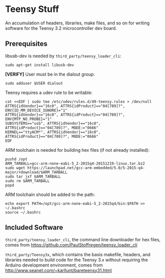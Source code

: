 # Teensy Stuff

An accumulation of headers, libraries, make files, and so on for writing software for the Teensy 3.2 microcontroller dev board.

## Prerequisites

libusb-dev is needed by `third_party/teensy_loader_cli`:
```
sudo apt-get install libusb-dev
```

**[VERIFY]** User must be in the dialout group:
```
sudo adduser $USER dialout
```

Teensy requires a udev rule to be writable:
```
cat <<EOF | sudo tee /etc/udev/rules.d/49-teensy.rules > /dev/null
ATTRS{idVendor}=="16c0", ATTRS{idProduct}=="04[789]?", ENV{ID_MM_DEVICE_IGNORE}="1"
ATTRS{idVendor}=="16c0", ATTRS{idProduct}=="04[789]?", ENV{MTP_NO_PROBE}="1"
SUBSYSTEMS=="usb", ATTRS{idVendor}=="16c0", ATTRS{idProduct}=="04[789]?", MODE:="0666"
KERNEL=="ttyACM*", ATTRS{idVendor}=="16c0", ATTRS{idProduct}=="04[789]?", MODE:="0666"
EOF
```

ARM toolchain is needed for building hex files (if not already installed):
```
pushd /opt
ARM_TARBALL=gcc-arm-none-eabi-5_2-2015q4-20151219-linux.tar.bz2
sudo wget https://launchpad.net/gcc-arm-embedded/5.0/5-2015-q4-major/+download/$ARM_TARBALL
sudo tar jxf $ARM_TARBALL
sudo rm $ARM_TARBALL
popd
```

ARM toolchain should be added to the path:
```
echo export PATH=/opt/gcc-arm-none-eabi-5_2-2015q4/bin:$PATH >> ~/.bashrc
source ~/.bashrc
```

## Included Software

`third_party/teensy_loader_cli`, the command line downloader for hex files, comes from https://github.com/PaulStoffregen/teensy_loader_cli

`third_party/Teensy3x`, which contains the basis makefile, headers, and libraries needed to build code for the Teensy 3.x without requiring the Arduino development environment, comes from http://www.seanet.com/~karllunt/bareteensy31.html
